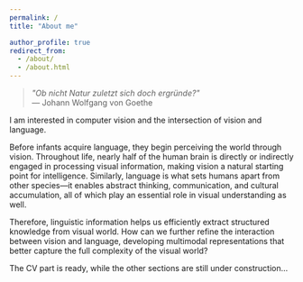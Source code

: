 ```yaml
---
permalink: /
title: "About me"

author_profile: true
redirect_from: 
  - /about/
  - /about.html
---
```



> *"Ob nicht Natur zuletzt sich doch ergründe?"*  
> — Johann Wolfgang von Goethe


I am interested in computer vision and the intersection of vision and language. 

Before infants acquire language, they begin perceiving the world through vision. Throughout life, nearly half of the human brain is directly or indirectly engaged in processing visual information, making vision a natural starting point for intelligence. Similarly, language is what sets humans apart from other species—it enables abstract thinking, communication, and cultural accumulation, all of which play an essential role in visual understanding as well. 

Therefore, linguistic information helps us efficiently extract structured knowledge from visual world. How can we further refine the interaction between vision and language, developing multimodal representations that better capture the full complexity of the visual world?
 

The CV part is ready, while the other sections are still under construction...

